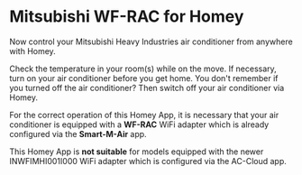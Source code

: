# Mitsubishi WF-RAC for Homey

Now control your Mitsubishi Heavy Industries air conditioner from anywhere with Homey.

Check the temperature in your room(s) while on the move. If necessary, turn on your air conditioner before you get home. You don't remember if you turned off the air conditioner? Then switch off your air conditioner via Homey.

For the correct operation of this Homey App, it is necessary that your air conditioner is equipped with a **WF-RAC** WiFi adapter which is already configured via the **Smart-M-Air** app.

This Homey App is **not suitable** for models equipped with the newer INWFIMHI001I000 WiFi adapter which is configured via the AC-Cloud app.
